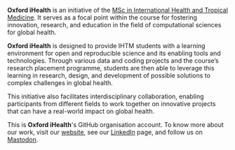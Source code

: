 **Oxford iHealth** is an initiative of the [MSc in International Health and Tropical Medicine](https://www.tropicalmedicine.ox.ac.uk/study-with-us/msc-ihtm). It serves as a focal point within the course for fostering innovation, research, and education in the field of computational sciences for global health.

**Oxford iHealth** is designed to provide IHTM students with a learning environment for open and reproducible science and its enabling tools and technologies. Through various data and coding projects and the course’s research placement programme, students are then able to leverage this learning in research, design, and development of possible solutions to complex challenges in global health.

This initiative also facilitates interdisciplinary collaboration, enabling participants from different fields to work together on innovative projects that can have a real-world impact on global health.

This is **Oxford iHealth**'s GitHub organisation account. To know more about our work, visit our [website](https://oxford-ihtm.io), see our [LinkedIn](https://linkedin.com/company/oxford-ihealth/) page, and follow us on <a rel="me" href="https://mastodon.social/@ihealth">Mastodon</a>.

